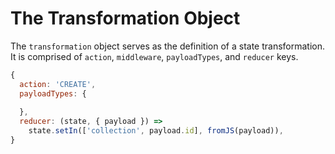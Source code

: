 # The Transformation Object

The `transformation` object serves as the definition of a state transformation. It is comprised of `action`, `middleware`, `payloadTypes`, and `reducer` keys.

```js
{
  action: 'CREATE',
  payloadTypes: {
  
  },
  reducer: (state, { payload }) =>
    state.setIn(['collection', payload.id], fromJS(payload)),
}
```

